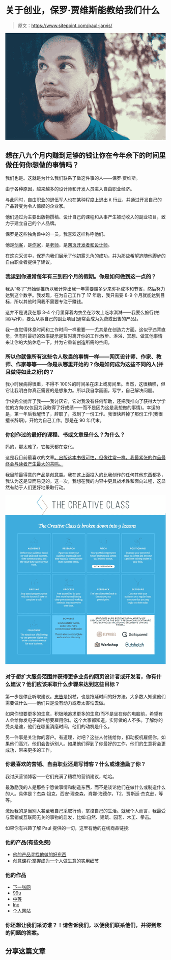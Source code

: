 # 关于创业，保罗·贾维斯能教给我们什么

> 原文：<https://www.sitepoint.com/paul-jarvis/>

![Paul Jarvis - web developer, designer, freelancer](img/174f681aa8c39563ad4f6193dc0aa022.png "Paul Jarvis ")

## 想在八九个月内赚到足够的钱让你在今年余下的时间里做任何你想做的事情吗？

我们也是。这就是为什么我们联系了做这件事的人——保罗·贾维斯。

由于各种原因，越来越多的设计师和开发人员进入自由职业经济。

与此同时，自由职业的退伍军人也在某种程度上退出 it 行业，并通过开发自己的产品转变为令人惊叹的企业家。

他们通过为主要出版物撰稿、设计自己的课程和从事产生被动收入的副业项目，致力于建立自己的个人品牌。

保罗是这些独角兽中的一员，我喜欢这样称呼他们。

他是[创客](http://www.producthunt.com/pjrvs/products)，是[作家](https://medium.com/@pjrvs)，是[老师](http://thecreativeclass.io/)，是[网页开发者和设计师](https://pjrvs.com/)。

在这次采访中，保罗向我们展示了他初露头角的成功，并为那些希望追随他脚步的自由职业者提供了建议。

### 我[读到](http://jetpack.me/2014/07/07/interview-how-paul-jarvis-works-with-jetpack/)你通常每年有三到四个月的假期。你是如何做到这一点的？

我从“够了”开始倒推所以我计算出我一年需要赚多少来弥补成本和节省，然后努力达到这个数字。我发现，在为自己工作了 17 年后，我只需要 8-9 个月就能达到目标，所以其他时间我不需要专注于赚钱。

这并不是说我在那 3-4 个月里穿着内衣坐在沙发上吃冰淇淋——我要么旅行(拍照/写作)，要么从事自己的副业项目(通常会成为免费或出售的产品)。

我一直觉得休息时间和工作时间一样重要——尤其是在创造力方面。这似乎违背直觉，但有时最好的效率提示是暂时离开你的工作:散步、淋浴、冥想、做其他事情来让你的大脑休息一下，并为它重新创造所需的空间。

### 所以你就像所有这些令人敬畏的事情一样——网页设计师、作家、教师、作家等等——你是从哪里开始的？你是如何成为这些不同的人(并且做得如此之好)的？

我小时候病得很重，不得不 100%的时间呆在床上或房间里。当然，这很糟糕，但它让我明白你真正需要的是想象力。所以我自学画画，写字，自己解决问题。

学校完全抛弃了我——我讨厌它，它对我没有任何帮助，还把我推向了获得大学学位的方向(仅仅因为我取得了好成绩——而不是因为这是我想做的事情)。幸运的是，第一年后我醒悟了，辞职了，找到了一份工作。我很快辞掉了那份工作(我很擅长辞职)，开始为自己工作。那是在 90 年代末。

### 你创作过的最好的课程、书或文章是什么？为什么？

妈的，那太难了。它每天都在变化。

这是我目前最喜欢的文章[。出版这本书很可怕，但像往常一样，我最紧张的作品最终会与读者产生最大的共鸣。](https://pjrvs.com/a/shit)

我目前最得意的产品是[创意类](http://thecreativeclass.io)。我在这上面投入的比我创作的任何其他东西都多，我认为这是显而易见的。这一次，我想在我的内容中更具战术性和面向过程，这显然有助于人们更好地采取行动。

![](img/396242bb8337a5648156757c36104197.png)

### 对于想扩大服务范围并获得更多业务的网页设计者或开发者，你有什么建议？他们应该采取什么步骤来达到这些目标？

第一步是停止听取建议。[忠告](http://pjrvs.com/a/advice)是拐杖，也是拖延时间的好方法。大多数人知道他们需要做什么——他们只是没有动力或者太害怕去做。

如果你想要更多的生意，积极地追求更多的生意(而不是坐在你的电脑前，希望有人会给你发电子邮件想要雇用你)。这个大家都知道，实际做的人不多。了解你的受众是谁，他们在哪里消磨时间，他们的动机是什么。

另一件事是关注你的客户。有道理，对吧？这些人付钱给你，扣动扳机雇佣你。如果他们高兴，他们会告诉别人。如果他们得到了你最好的工作，他们的生意将会更成功，带来更多的工作。

### 你最喜欢的营销、自由职业还是写博客？什么或谁激励了你？

我讨厌营销博客——它们充满了糟糕的营销建议，哈哈。

最激励我的人是那些宁愿做事情和制造东西，而不是谈论他们在做什么或制造什么的人。具体是？杰森·祖克，西安·理查森，肖娜·海德尔，T2，贾斯廷·杰克逊，等等。

激励我的是当别人甚至我自己采取行动，掌控自己的生活。就我个人而言，我最受与营销或互联网无关的事物的启发，比如:自然、建筑、园艺、木工、拳击。

如果你有兴趣了解 Paul 提供的一切，这里有他的在线商品链接:

### 他的产品(有些免费)

*   [他的产品寻找他做的好东西](http://www.producthunt.com/pjrvs/products)
*   [创意课程:掌握成为一个人做生意的实用细节](http://thecreativeclass.io/)

### 他的作品

*   [下一张网](http://thenextweb.com/author/pauljarvis/)
*   [99u](http://99u.com/author/paul-jarvis)
*   [中等](https://medium.com/@pjrvs)
*   [Inc](http://www.inc.com/author/paul-jarvis)
*   [个人网站](https://pjrvs.com/)

### 你还想让我们采访谁？！请告诉我们，以便我们联系他们，并得到您的问题的答案。

## 分享这篇文章